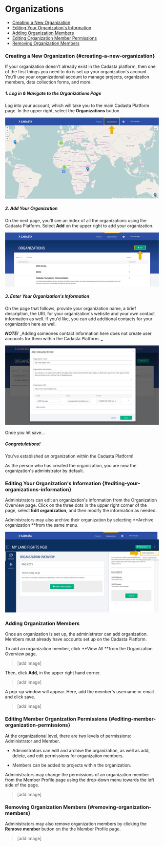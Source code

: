 # Organizations

* [Creating a New Organization](#creating-a-new-organization)
* [Editing Your Organization's Information](#editing-your-organizations-information)
* [Adding Organization Members](#adding-organization-members)
* [Editing Organization Member Permissions](#editing-member-organization-permissions)
* [Removing Organization Members](#removing-organization-members)

### Creating a New Organization {#creating-a-new-organization}

If your organization doesn't already exist in the Cadasta platform, then one of the first things you need to do is set up your organization's account. You'll use your organizational account to manage projects, organization members, data collection forms, and more.

##### 1. Log in & Navigate to the Organizations Page

Log into your account, which will take you to the main Cadasta Platform page. In the upper right, select the **Organizations** button.

![](/assets/cadasta-main-platform-organization-button.png)

##### 2. Add Your Organization

On the next page, you'll see an index of all the organizations using the Cadasta Platform. Select **Add** on the upper right to add your organization.

![](/assets/add-organization-button.png)

##### 3. Enter Your Organization's Information

On the page that follows, provide your organization name, a brief description, the URL for your organization's website and your own contact information as well. If you'd like, you can add additional contacts for your organization here as well.

_**NOTE!**_ _Adding someones contact information here does not create user accounts for them within the Cadasta Platform. _

![](/assets/add-organization-info.png)

Once you hit save...

##### Congratulations!

You've established an organization within the Cadasta Platform!

As the person who has created the organization, you are now the organization's administrator by default.

### Editing Your Organization's Information {#editing-your-organizations-information}

Administrators can edit an organization's information from the Organization Overview page. Click on the three dots in the upper right corner of the page, select **Edit organization**, and then modify the information as needed.

Administrators may also archive their organization by selecting **Archive organization **from the same menu.

![](/assets/organization-overview-edit-org.png)

### Adding Organization Members

Once an organization is set up, the administrator can add organization. Members must already have accounts set up on the Cadasta Platform.

To add an organization member, click **View All **from the Organization Overview page.

> \[add image\]

Then, click **Add**, in the upper right hand corner.

> \[add image\]

A pop-up window will appear. Here, add the member's username or email and click save.

> \[add image\]

### Editing Member Organization Permissions {#editing-member-organization-permissions}

At the organizational level, there are two levels of permissions: Administrator and Member.

* Administrators can edit and archive the organization, as well as add, delete, and edit permissions for organization members.

* Members can be added to projects within the organization.


Administrators may change the permissions of an organization member from the Member Profile page using the drop-down menu towards the left side of the page. 

> \[add image\]

### Removing Organization Members {#removing-organization-members}

Administrators may also remove organization members by clicking the **Remove member** button on the the Member Profile page.

> \[add image\]

